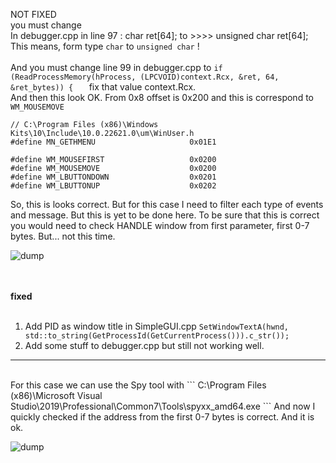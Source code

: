 NOT FIXED <br />
you must change<br />
In debugger.cpp in line 97 : char ret[64]; to >>>> unsigned char ret[64]; <br />
This means, form type ```char``` to ```unsigned char``` !
<br /><br />
And you must change line 99 in debugger.cpp to
```if (ReadProcessMemory(hProcess, (LPCVOID)context.Rcx, &ret, 64, &ret_bytes)) {	```
fix that value context.Rcx.<br />
And then this look OK. From 0x8 offset is 0x200 and this is correspond to ```WM_MOUSEMOVE``` 
```
// C:\Program Files (x86)\Windows Kits\10\Include\10.0.22621.0\um\WinUser.h
#define MN_GETHMENU                     0x01E1

#define WM_MOUSEFIRST                   0x0200
#define WM_MOUSEMOVE                    0x0200
#define WM_LBUTTONDOWN                  0x0201
#define WM_LBUTTONUP                    0x0202
```
So, this is looks correct. But for this case I need to filter each type of events and message. But this is yet to be done here. To be sure that this is correct you would need to check HANDLE window from first parameter, first 0-7 bytes. But... not this time.

![dump](https://github.com/KarolDuracz/scratchpad/blob/main/Win32/Simple_debugger/demo4/5-11-2024-b/82%20-%205-11-2024%20-%20message%20is%20comming%20looks%20correct.png?raw=true)

<br /><br />
<b>fixed</b>
<br /><br />
1. Add PID as window title in SimpleGUI.cpp ```SetWindowTextA(hwnd, std::to_string(GetProcessId(GetCurrentProcess())).c_str());``` <br >
2. Add some stuff to debugger.cpp but still not working well.
<hr>
<br />
For this case we can use the Spy tool with
```
C:\Program Files (x86)\Microsoft Visual Studio\2019\Professional\Common7\Tools\spyxx_amd64.exe
```
And now I quickly checked if the address from the first 0-7 bytes is correct. And it is ok.

![dump](https://github.com/KarolDuracz/scratchpad/blob/main/Win32/Simple_debugger/demo4/5-11-2024-b/use%20Spyx64%20to%20get%20info%20about%20handles.png?raw=true)
